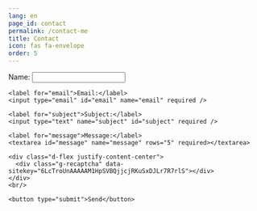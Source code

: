 ```yaml
---
lang: en
page_id: contact
permalink: /contact-me
title: Contact
icon: fas fa-envelope
order: 5
---
```

<div class="contact-page">
  <form id="contactForm">
    <label for="name">Name:</label>
    <input type="text" id="name" name="name" required />

    <label for="email">Email:</label>
    <input type="email" id="email" name="email" required />

    <label for="subject">Subject:</label>
    <input type="text" name="subject" id="subject" required />
    
    <label for="message">Message:</label>
    <textarea id="message" name="message" rows="5" required></textarea>

    <div class="d-flex justify-content-center">
      <div class="g-recaptcha" data-sitekey="6LcTroUnAAAAAM1HpSVBQjjcjRKuSxDJLr7R7rlS"></div>
    </div>
    <br/>

    <button type="submit">Send</button>
  </form>

  <!-- Message container for feedback -->
  <div id="formMessage" style="display: none; margin-top: 1rem; color: green;">
    Your message has been sent successfully!
  </div>
</div>

<script src="{{ '/assets/js/contact-form.js' | relative_url }}"></script>